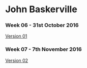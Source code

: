 John Baskerville
==================

### Week 06 - 31st October 2016

[Version 01](https://loisgordon.github.io/john-baskerville/john-baskerville.html) 

### Week 07 - 7th November 2016

[Version 02](https://loisgordon.github.io/john-baskerville2/john-baskerville.html)
